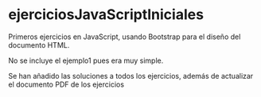 # ejerciciosJavaScriptIniciales

Primeros ejercicios en JavaScript, usando Bootstrap para el diseño del documento HTML.

No se incluye el ejemplo1 pues era muy simple.

Se han añadido las soluciones a todos los ejercicios, además de actualizar el documento PDF de los ejercicios


